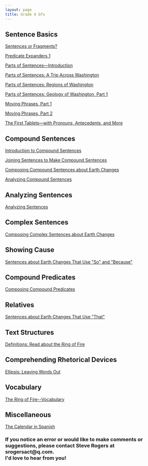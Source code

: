 ```yaml
---
layout: page
title: Grade 4 Gfx
---
```

<h2>Sentence Basics</h2>

<a href="/tutorials-v4/sentence_or_fragment_v1/index.html">Sentences or Fragments?</a>

<a href="/tutorials-v4/predicate_expanders_01/index.html">Predicate Expanders 1</a>

<a href="/tutorials-v4/sentence_parts_v1/index.html">Parts of Sentences—Introduction</a>

<a href="/tutorials-v4/sentence_parts_v2/index.html">Parts of Sentences: A Trip Across Washington</a>

<a href="/tutorials-v4/sentence_parts_v3/index.html">Parts of Sentences: Regions of Washington</a>

<a href="/tutorials-v4/sentence_parts_v4/index.html">Parts of Sentences: Geology of Washington, Part 1</a>

<a href="/tutorials-v4/move_phrases_part_1/index.html">Moving Phrases, Part 1</a>

<a href="/tutorials-v4/move_phrases_part_2/index.html">Moving Phrases, Part 2</a>

<a href="/tutorials-v4/article_about_tablets_with_pronouns_marked/index.html">The First Tablets—with Pronouns, Antecedents, and More</a> 

<h2>Compound Sentences</h2>

<a href="/tutorials-v4/compound_sentences/index.html">Introduction to Compound Sentences</a>

<a href="/tutorials-v4/compound_sentences_compose/index.html">Joining Sentences to Make Compound Sentences</a>

<a href="/tutorials-v4/compound_sentences_compose_earth/index.html">Composing Compound Sentences about Earth Changes</a>

<a href="/tutorials-v4/compound_sentences_analyze/index.html">Analyzing Compound Sentences</a>

<h2>Analyzing Sentences</h2>

<a href="/tutorials-v4/compound_sentences_analyze_v2/index.html">Analyzing Sentences</a>

<h2>Complex Sentences</h2>

<a href="/tutorials-v4/complex_sentences_compose_earth/index.html">Composing Complex Sentences about Earth Changes</a>

<h2>Showing Cause</h2>

<a href="/tutorials-v4/cause_sentences_so_because_earth/index.html">Sentences about Earth Changes That Use "So" and "Because"</a>

<h2>Compound Predicates</h2>

<a href="/tutorials-v4/compound_predicate/index.html">Composing Compound Predicates</a>

<h2>Relatives</h2>

<a href="/tutorials-v4/relative_that_earth_changes/index.html">Sentences about Earth Changes That Use "That"</a>

<h2>Text Structures</h2>

<a href="/tutorials-v4/ring_of_fire_definitions_marked/index.html">Definitions: Read about the Ring of Fire</a>


<h2>Comprehending Rhetorical Devices</h2>

<a href="/tutorials-v4/ellipsis/index.html">Ellipsis: Leaving Words Out</a>

<h2>Vocabulary</h2>

<a href="/tutorials-v4/ring_of_fire_definitions_marked_v2/index.html">The Ring of Fire--Vocabulary</a>



<!-- <a href="/tutorials-v4/compound_subject/index.html">Compound Subjects</a>


<a href="/tutorials-v4/compound_predicate/index.html">Compound Predicates</a>


<a href="/tutorials-v4/compound_object/index.html">Compound Objects</a>


<a href="/tutorials-v4/appositive/index.html">Appositives</a>


<a href="/tutorials-v4/relative_clause/index.html">Relative Clauses</a>


<a href="/tutorials-v4/present_participle_gerund/index.html">Present Participles and Gerunds</a>


<a href="/tutorials-v4/passive_active/index.html">Passive and Active Clauses</a>


<a href="/tutorials-v4/past_participle/index.html">Past Participles</a> -->




<h2>Miscellaneous</h2>

<a href="/tutorials-v4/calendar_in_spanish/index.html">The Calendar in Spanish</a>

<h3>If you notice an error or would like to make comments or suggestions, please contact Steve Rogers at srogersact@q.com. 
<br>I'd love to hear from you!</h3>

<!-- <a href="/tutorials-v4/spelling_sample/index.html">Spelling Sample Problem -->